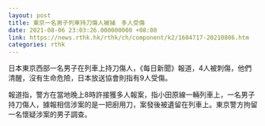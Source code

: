 ```yaml
---
layout: post
title: 東京一名男子列車持刀傷人被捕　多人受傷
date: 2021-08-06 23:03:26.000000000 +08:00
link: https://news.rthk.hk/rthk/ch/component/k2/1604717-20210806.htm
categories: rthk
---
```


日本東京西部一名男子在列車上持刀傷人，《每日新聞》報道，4人被刺傷，他們清醒，沒有生命危險，日本放送協會則指有9人受傷。

報道指，警方在當地晚上8時許接獲多人報案，指小田原線一輛列車上，一名男子持刀傷人，據報相信涉案的是一把廚用刀，案發後被遺留在列車上。東京警方拘留一名懷疑涉案的男子調查。
